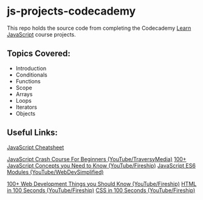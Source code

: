 # js-projects-codecademy

This repo holds the source code from completing the Codecademy [Learn JavaScript](https://www.codecademy.com/learn/introduction-to-javascript) course projects.

## Topics Covered:

- Introduction
- Conditionals
- Functions
- Scope
- Arrays
- Loops
- Iterators
- Objects


## Useful Links:
[JavaScript Cheatsheet](https://www.codecademy.com/learn/introduction-to-javascript/modules/learn-javascript-introduction/cheatsheet)

[JavaScript Crash Course For Beginners (YouTube/TraversyMedia)](https://www.youtube.com/watch?v=hdI2bqOjy3c)
[100+ JavaScript Concepts you Need to Know (YouTube/Fireship)](https://www.youtube.com/watch?v=lkIFF4maKMU)
[JavaScript ES6 Modules (YouTube/WebDevSimplified)](https://www.youtube.com/watch?v=cRHQNNcYf6s)

[100+ Web Development Things you Should Know (YouTube/Fireship)](https://www.youtube.com/watch?v=erEgovG9WBs)
[HTML in 100 Seconds (YouTube/Fireship)](https://www.youtube.com/watch?v=ok-plXXHlWw)
[CSS in 100 Seconds (YouTube/Fireship)](https://www.youtube.com/watch?v=OEV8gMkCHXQ)
